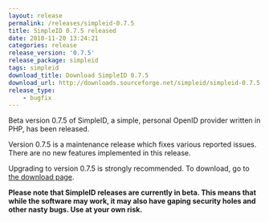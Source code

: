```yaml
---
layout: release
permalink: /releases/simpleid-0.7.5
title: SimpleID 0.7.5 released
date: 2010-11-20 13:24:21
categories: release
release_version: '0.7.5'
release_package: simpleid
tags: simpleid
download_title: Download SimpleID 0.7.5
download_url: http://downloads.sourceforge.net/simpleid/simpleid-0.7.5.tar.gz
release_type: 
    - bugfix
---
```


Beta version 0.7.5 of SimpleID, a simple, personal OpenID provider written in PHP, has been released.

Version 0.7.5 is a maintenance release which fixes various reported issues. There are no new features implemented in this release.

Upgrading to version 0.7.5 is strongly recommended.  To download, go to [the download page](/download).

**Please note that SimpleID releases are currently in beta. This means that while the software may work, it may also have gaping security holes and other nasty bugs. Use at your own risk.**